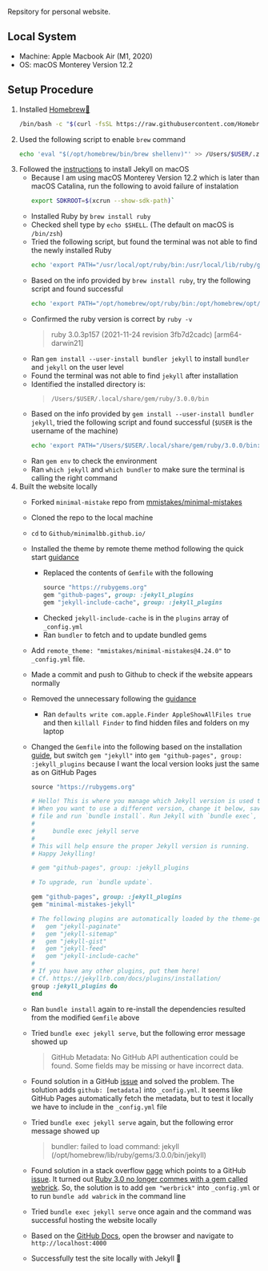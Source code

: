 Repsitory for personal website. 

## Local System
- Machine: Apple Macbook Air (M1, 2020)
- OS: macOS Monterey Version 12.2

## Setup Procedure
1.  Installed [Homebrew:beer:](https://brew.sh)
    ```zsh
    /bin/bash -c "$(curl -fsSL https://raw.githubusercontent.com/Homebrew/install/HEAD/install.sh)"
    ```
2. Used the following script to enable `brew` command 
    ```zsh
    echo 'eval "$(/opt/homebrew/bin/brew shellenv)"' >> /Users/$USER/.zprofile
    ```
3. Followed the [instructions](https://jekyllrb.com/docs/installation/macos/) to install Jekyll on macOS
    - Because I am using macOS Monterey Version 12.2 which is later than macOS Catalina, run the following to avoid failure of instalation
        ```zsh
        export SDKROOT=$(xcrun --show-sdk-path)`
        ```
    - Installed Ruby by `brew install ruby`
    - Checked shell type by `echo $SHELL`. (The default on macOS is `/bin/zsh`)
    - Tried the following script, but found the terminal was not able to find the newly installed Ruby
        ```zsh
        echo 'export PATH="/usr/local/opt/ruby/bin:/usr/local/lib/ruby/gems/3.0.0/bin:$PATH"' >> ~/.zshrc
        ```
    - Based on the info provided by `brew install ruby`, try the following script and found successful
        ```zsh
        echo 'export PATH="/opt/homebrew/opt/ruby/bin:/opt/homebrew/opt/ruby/gems/3.0.0/:$PATH"' >> ~/.zshrc
        ```
    - Confirmed the ruby version is correct by `ruby -v`
        > ruby 3.0.3p157 (2021-11-24 revision 3fb7d2cadc) [arm64-darwin21]
    - Ran `gem install --user-install bundler jekyll` to install `bundler` and `jekyll` on the user level
    - Found the terminal was not able to find `jekyll` after installation
    - Identified the installed directory is:
        >`/Users/$USER/.local/share/gem/ruby/3.0.0/bin`
    - Based on the info provided by `gem install --user-install bundler jekyll`, tried the following script and found successful (`$USER` is the username of the machine)
        ```zsh
        echo 'export PATH="/Users/$USER/.local/share/gem/ruby/3.0.0/bin:$PATH"' >> ~/.zshrc
        ```
    - Ran `gem env` to check the environment
    - Ran `which jekyll` and `which bundler` to make sure the terminal is calling the right command
4. Built the website locally
    - Forked `minimal-mistake` repo from [mmistakes/minimal-mistakes](https://github.com/mmistakes/minimal-mistakes)
    - Cloned the repo to the local machine
    - `cd` to `Github/minimalbb.github.io/` 
    - Installed the theme by remote theme method following the quick start [guidance](https://mmistakes.github.io/minimal-mistakes/docs/quick-start-guide/#remote-theme-method)
        - Replaced the contents of `Gemfile` with the following
            ```ruby
            source "https://rubygems.org"
            gem "github-pages", group: :jekyll_plugins
            gem "jekyll-include-cache", group: :jekyll_plugins
            ```
        - Checked `jekyll-include-cache` is in the `plugins` array of `_config.yml`
        - Ran `bundler` to fetch and to update bundled gems
    - Add `remote_theme: "mmistakes/minimal-mistakes@4.24.0"` to `_config.yml` file.
    - Made a commit and push to Github to check if the website appears normally
    - Removed the unnecessary following the [guidance](https://mmistakes.github.io/minimal-mistakes/docs/quick-start-guide/#remove-the-unnecessary)
        - Ran `defaults write com.apple.Finder AppleShowAllFiles true` and then `killall Finder` to find hidden files and folders on my laptop
    - Changed the `Gemfile` into the following based on the installation [guide](https://mmistakes.github.io/minimal-mistakes/docs/installation/#install-dependencies), but switch `gem "jekyll"` into `gem "github-pages", group: :jekyll_plugins` because I want the local version looks just the same as on GitHub Pages
        ```ruby
        source "https://rubygems.org"

        # Hello! This is where you manage which Jekyll version is used to run.
        # When you want to use a different version, change it below, save the
        # file and run `bundle install`. Run Jekyll with `bundle exec`, like so:
        #
        #     bundle exec jekyll serve
        #
        # This will help ensure the proper Jekyll version is running.
        # Happy Jekylling!

        # gem "github-pages", group: :jekyll_plugins

        # To upgrade, run `bundle update`.

        gem "github-pages", group: :jekyll_plugins
        gem "minimal-mistakes-jekyll"

        # The following plugins are automatically loaded by the theme-gem:
        #   gem "jekyll-paginate"
        #   gem "jekyll-sitemap"
        #   gem "jekyll-gist"
        #   gem "jekyll-feed"
        #   gem "jekyll-include-cache"
        #
        # If you have any other plugins, put them here!
        # Cf. https://jekyllrb.com/docs/plugins/installation/
        group :jekyll_plugins do
        end
        ```
    - Ran `bundle install` again to re-install the dependencies resulted from the modified `Gemfile` above
    - Tried `bundle exec jekyll serve`, but the following error message  showed up

        >GitHub Metadata: No GitHub API authentication could be found. Some fields may be missing or have incorrect data.

    - Found solution in a GitHub [issue](https://github.com/github/pages-gem/issues/399#issuecomment-301827749) and solved the problem. The solution adds `github: [metadata]` into `_config.yml`. It seems like GitHub Pages automatically fetch the metadata, but to test it locally we have to include in the `_config.yml` file
    - Tried `bundle exec jekyll serve` again, but the following error message  showed up

        >bundler: failed to load command: jekyll (/opt/homebrew/lib/ruby/gems/3.0.0/bin/jekyll)

    - Found solution in a stack overflow [page](https://stackoverflow.com/questions/69890412/bundler-failed-to-load-command-jekyll) which points to a GitHub [issue](https://github.com/github/pages-gem/issues/752#issuecomment-764647862). It turned out [Ruby 3.0 no longer commes with a gem called webrick](https://github.com/jekyll/jekyll/issues/8523). So, the solution is to add `gem "werbrick"` into `_config.yml` or to run `bundle add wabrick` in the command line
    - Tried `bundle exec jekyll serve` once again and the command was successful hosting the website locally
    - Based on the [GitHub Docs](https://docs.github.com/en/pages/setting-up-a-github-pages-site-with-jekyll/testing-your-github-pages-site-locally-with-jekyll/#building-your-site-locally), open the browser and navigate to `http://localhost:4000`
    - Successfully test the site locally with Jekyll :tada:

